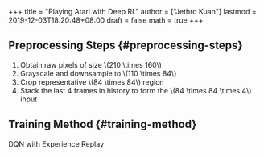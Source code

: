 +++
title = "Playing Atari with Deep RL"
author = ["Jethro Kuan"]
lastmod = 2019-12-03T18:20:48+08:00
draft = false
math = true
+++

## Preprocessing Steps {#preprocessing-steps}

1.  Obtain raw pixels of size \\(210 \times 160\\)
2.  Grayscale and downsample to \\(110 \times 84\\)
3.  Crop representative \\(84 \times 84\\) region
4.  Stack the last 4 frames in history to form the \\(84 \times 84 \times
       4\\) input


## Training Method {#training-method}

DQN with Experience Replay
